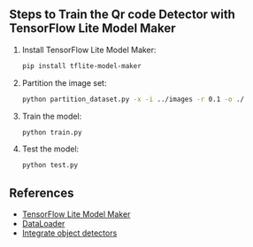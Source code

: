 ## Steps to Train the Qr code Detector with TensorFlow Lite Model Maker
1. Install TensorFlow Lite Model Maker:
    
    ```bash
    pip install tflite-model-maker
    ```
2. Partition the image set:
    
    ```bash
    python partition_dataset.py -x -i ../images -r 0.1 -o ./
    ```
3. Train the model:
    
    ```bash
    python train.py
    ```
4. Test the model:
    
    ```bash
    python test.py
    ```

## References
- [TensorFlow Lite Model Maker](https://www.tensorflow.org/lite/guide/model_maker)
- [DataLoader](https://www.tensorflow.org/lite/api_docs/python/tflite_model_maker/object_detector/DataLoader)
- [Integrate object detectors](https://www.tensorflow.org/lite/inference_with_metadata/task_library/object_detector)
